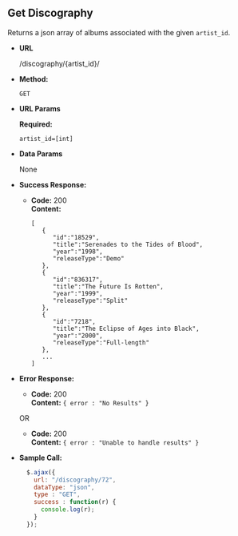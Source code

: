 **Get Discography**
----
  Returns a json array of albums associated with the given `artist_id`.

* **URL**

  /discography/{artist_id}/

* **Method:**

  `GET`

*  **URL Params**

   **Required:**

   `artist_id=[int]`

* **Data Params**

  None

* **Success Response:**

  * **Code:** 200 <br />
    **Content:**
    ```
    [
       {
          "id":"18529",
          "title":"Serenades to the Tides of Blood",
          "year":"1998",
          "releaseType":"Demo"
       },
       {
          "id":"836317",
          "title":"The Future Is Rotten",
          "year":"1999",
          "releaseType":"Split"
       },
       {
          "id":"7218",
          "title":"The Eclipse of Ages into Black",
          "year":"2000",
          "releaseType":"Full-length"
       },
       ...
    ]
    ```

* **Error Response:**

  * **Code:** 200 <br />
    **Content:** `{ error : "No Results" }`

  OR

  * **Code:** 200 <br />
    **Content:** `{ error : "Unable to handle results" }`

* **Sample Call:**

  ```javascript
    $.ajax({
      url: "/discography/72",
      dataType: "json",
      type : "GET",
      success : function(r) {
        console.log(r);
      }
    });
  ```
